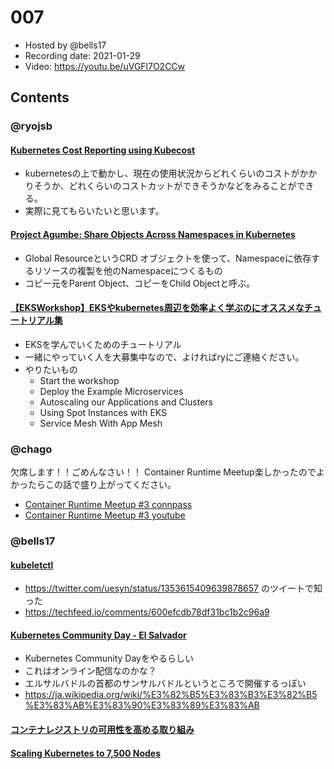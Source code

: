 # 007

- Hosted by @bells17
- Recording date: 2021-01-29
- Video: https://youtu.be/uVGFl7O2CCw

## Contents


### @ryojsb

#### [Kubernetes Cost Reporting using Kubecost](https://www.infracloud.io/blogs/kubernetes-cost-reporting-using-kubecost/)
- kubernetesの上で動かし、現在の使用状況からどれくらいのコストがかかりそうか、どれくらいのコストカットができそうかなどをみることができる。
- 実際に見てもらいたいと思います。

#### [Project Agumbe: Share Objects Across Namespaces in Kubernetes](https://engineering.salesforce.com/project-agumbe-share-objects-across-namespaces-in-kubernetes-1fc2e1ddb3eb)
- Global ResourceというCRD オブジェクトを使って、Namespaceに依存するリソースの複製を他のNamespaceにつくるもの
- コピー元をParent Object、コピーをChild Objectと呼ぶ。

#### [【EKSWorkshop】EKSやkubernetes周辺を効率よく学ぶのにオススメなチュートリアル集](https://dev.classmethod.jp/articles/eks-workshop/)
- EKSを学んでいくためのチュートリアル
- 一緒にやっていく人を大募集中なので、よければryにご連絡ください。
- やりたいもの
  - Start the workshop
  - Deploy the Example Microservices
  - Autoscaling our Applications and Clusters
  - Using Spot Instances with EKS
  - Service Mesh With App Mesh

### @chago

欠席します！！ごめんなさい！！
Container Runtime Meetup楽しかったのでよかったらこの話で盛り上がってください。

- [Container Runtime Meetup #3 connpass](https://runtime.connpass.com/event/198071/)
- [Container Runtime Meetup #3 youtube](https://www.youtube.com/watch?v=6Nii4k7nKmM&feature=youtu.be)

### @bells17

#### [kubeletctl](https://github.com/cyberark/kubeletctl)

- https://twitter.com/uesyn/status/1353615409639878657 のツイートで知った
- https://techfeed.io/comments/600efcdb78df31bc1b2c96a9

#### [Kubernetes Community Day - El Salvador](https://community.cncf.io/events/details/cncf-san-salvador-presents-kubernetes-community-day-el-salvador/)

- Kubernetes Community Dayをやるらしい
- これはオンライン配信なのかな？
- エルサルバドルの首都のサンサルバドルというところで開催するっぽい
- https://ja.wikipedia.org/wiki/%E3%82%B5%E3%83%B3%E3%82%B5%E3%83%AB%E3%83%90%E3%83%89%E3%83%AB

#### [コンテナレジストリの可用性を高める取り組み](https://blog.cybozu.io/entry/2021/01/26/090000)

#### [Scaling Kubernetes to 7,500 Nodes](https://openai.com/blog/scaling-kubernetes-to-7500-nodes/)
